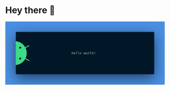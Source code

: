 # Hey there :wave:

<img src="https://raw.githubusercontent.com/NitebitNetwork/.github/main/resources/banner.png" alt="Hello world">